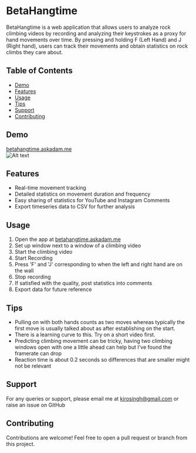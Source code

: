 # BetaHangtime

BetaHangtime is a web application that allows users to analyze rock climbing videos by recording and analyzing their keystrokes as a proxy for hand movements over time. By pressing and holding F (Left Hand) and J (Right hand), users can track their movements and obtain statistics on rock climbs they care about.

## Table of Contents
- [Demo](#demo)
- [Features](#features)
- [Usage](#usage)
- [Tips](#tips)
- [Support](#support)
- [Contributing](#contributing)

## Demo
[betahangtime.askadam.me](https://betahangtime.askadam.me)  
![Alt text](bod_analysis-1.gif)

## Features
- Real-time movement tracking
- Detailed statistics on movement duration and frequency
- Easy sharing of statistics for YouTube and Instagram Comments
- Export timeseries data to CSV for further analysis

## Usage
1. Open the app at [betahangtime.askadam.me](https://betahangtime.askadam.me)
2. Set up window next to a window of a climbing video
3. Start the climbing video
4. Start Recording
5. Press 'F' and 'J' corresponding to when the left and right hand are on the wall
6. Stop recording
7. If satisfied with the quality, post statistics into comments
8. Export data for future reference

## Tips
- Pulling on with both hands counts as two moves whereas typically the first move is usually talked about as after establishing on the start.
- There is a learning curve to this. Try on a short video first.
- Predicting climbing movement can be tricky, having two climbing windows open with one a little ahead can help but I've found the framerate can drop
- Reaction time is about 0.2 seconds so differences that are smaller might not be relevant

## Support
For any queries or support, please email me at kirosingh@gmail.com or raise an issue on GitHub

## Contributing
Contributions are welcome! Feel free to open a pull request or branch from this project.